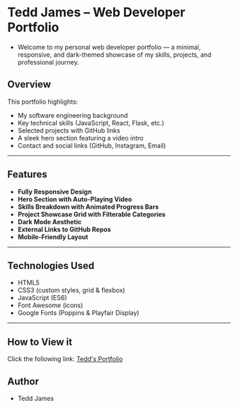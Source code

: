 # Tedd James – Web Developer Portfolio

- Welcome to my personal web developer portfolio — a minimal, responsive, and dark-themed showcase of my skills, projects, and professional journey.

## Overview

This portfolio highlights:

- My software engineering background
- Key technical skills (JavaScript, React, Flask, etc.)
- Selected projects with GitHub links
- A sleek hero section featuring a video intro
- Contact and social links (GitHub, Instagram, Email)

---

## Features

- **Fully Responsive Design**
- **Hero Section with Auto-Playing Video**
- **Skills Breakdown with Animated Progress Bars**
- **Project Showcase Grid with Filterable Categories**
- **Dark Mode Aesthetic**
- **External Links to GitHub Repos**
- **Mobile-Friendly Layout**

---

## Technologies Used

- HTML5  
- CSS3 (custom styles, grid & flexbox)
- JavaScript (ES6)
- Font Awesome (icons)
- Google Fonts (Poppins & Playfair Display)

---

## How to View it

Click the following link: [Tedd's Portfolio](https://teddjames.github.io/portfolio/)

## Author
- Tedd James

